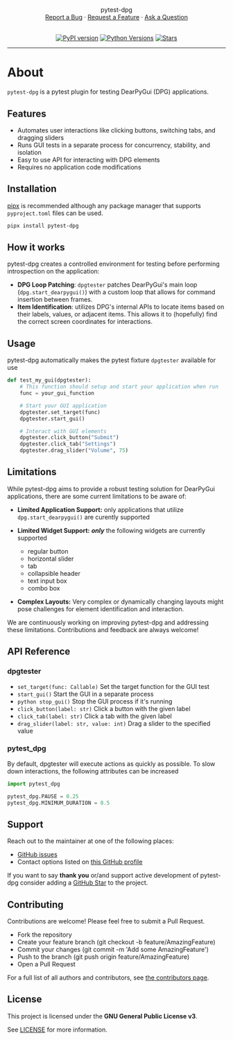 <h1 align="center">
    <!-- Please provide path to your logo here -->
    <!-- <img src="" alt="Logo" width="200" height="200"> -->
  </a>
</h1>

<div align="center">
  pytest-dpg
  <br />
  <a href="https://github.com/tbruno25/pytest-dpg/issues/new?assignees=&labels=bug&template=01_BUG_REPORT.md&title=bug%3A+">Report a Bug</a>
  ·
  <a href="https://github.com/tbruno25/pytest-dpg/issues/new?assignees=&labels=enhancement&template=02_FEATURE_REQUEST.md&title=feature%3A+">Request a Feature</a>
  ·
  <a href="https://github.com/tbruno25/pytest-dpg/issues/new?assignees=&labels=question&template=04_SUPPORT_QUESTION.md&title=support%3A+">Ask a Question</a>
</div>

<div align="center">
<br/>


[![PyPI version](https://img.shields.io/pypi/v/pytest-dpg?color=mediumseagreen)](https://pypi.org/project/pytest-dpg/)
[![Python Versions](https://img.shields.io/pypi/pyversions/pytest-dpg?color=mediumseagreen)](https://pypi.org/project/pytest-dpg/)
[![Stars](https://img.shields.io/github/stars/tbruno25/pytest-dpg?color=mediumseagreen)](https://github.com/Tbruno25/pytest-dpg/stargazers)
</div>

---


# About

`pytest-dpg` is a pytest plugin for testing DearPyGui (DPG) applications. 

## Features

- Automates user interactions like clicking buttons, switching tabs, and dragging sliders
- Runs GUI tests in a separate process for concurrency, stability, and isolation
- Easy to use API for interacting with DPG elements
- Requires no application code modifications

## Installation


[pipx](https://pypa.github.io/pipx/) is recommended although any package manager that supports `pyproject.toml` files can be used.

```bash
pipx install pytest-dpg
``` 

## How it works

pytest-dpg creates a controlled environment for testing before performing introspection on the application:

- **DPG Loop Patching**: `dpgtester` patches DearPyGui's main loop (`dpg.start_dearpygui()`) with a custom loop that allows for command insertion between frames.
- **Item Identification**: utilizes DPG's internal APIs to locate items based on their labels, values, or adjacent items. This allows it to (hopefully) find the correct screen coordinates for interactions.

## Usage
pytest-dpg automatically makes the pytest fixture `dpgtester` available for use

```python
def test_my_gui(dpgtester):
    # This function should setup and start your application when run
    func = your_gui_function

    # Start your GUI application
    dpgtester.set_target(func)
    dpgtester.start_gui()

    # Interact with GUI elements
    dpgtester.click_button("Submit")
    dpgtester.click_tab("Settings")
    dpgtester.drag_slider("Volume", 75)

```

## Limitations
While pytest-dpg aims to provide a robust testing solution for DearPyGui applications, there are some current limitations to be aware of:

- **Limited Application Support:**
only applications that utilize `dpg.start_dearpygui()` are curently supported
- **Limited Widget Support:** ***only*** the following widgets are currently supported
    - regular button
    - horizontal slider
    - tab
    - collapsible header
    - text input box
    - combo box

- **Complex Layouts:** Very complex or dynamically changing layouts might pose challenges for element identification and interaction.

We are continuously working on improving pytest-dpg and addressing these limitations. Contributions and feedback are always welcome!

## API Reference

### dpgtester

- `set_target(func: Callable)` Set the target function for the GUI test
- `start_gui()` Start the GUI in a separate process
- `python stop_gui()` Stop the GUI process if it's running
- `click_button(label: str)` Click a button with the given label
- `click_tab(label: str)` Click a tab with the given label
- `drag_slider(label: str, value: int)` Drag a slider to the specified value

### pytest_dpg
By default, dpgtester will execute actions as quickly as possible.
To slow down interactions, the following attributes can be increased
```python
import pytest_dpg

pytest_dpg.PAUSE = 0.25
pytest_dpg.MINIMUM_DURATION = 0.5
```

## Support

Reach out to the maintainer at one of the following places:
- [GitHub issues](https://github.com/tbruno25/pytest-dpg/issues/new?assignees=&labels=question&template=04_SUPPORT_QUESTION.md&title=support%3A+)
- Contact options listed on [this GitHub profile](https://github.com/tbruno25)

If you want to say **thank you** or/and support active development of pytest-dpg consider adding a [GitHub Star](https://github.com/tbruno25/pytest-dpg) to the project.


## Contributing

Contributions are welcome! Please feel free to submit a Pull Request.

- Fork the repository
- Create your feature branch (git checkout -b feature/AmazingFeature)
- Commit your changes (git commit -m 'Add some AmazingFeature')
- Push to the branch (git push origin feature/AmazingFeature)
- Open a Pull Request

For a full list of all authors and contributors, see [the contributors page](https://github.com/tbruno25/pytest-dpg/contributors).

## License

This project is licensed under the **GNU General Public License v3**.

See [LICENSE](LICENSE) for more information.